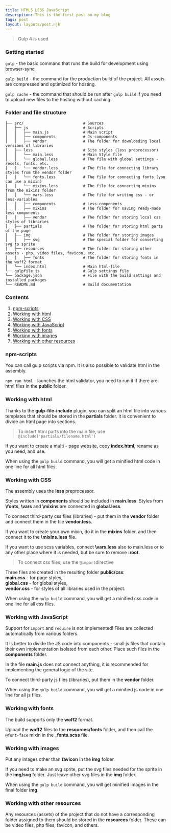 ```yaml
---
title: HTML5 LESS JavaScript
description: This is the first post on my blog
tags: post
layout: layouts/post.njk
---
```


> Gulp 4 is used

### Getting started

`gulp` - the basic command that runs the build for development using browser-sync

`gulp build` - the command for the production build of the project. All assets are compressed and optimized for hosting.

`gulp cache` - the command that should be run after `gulp build` if you need to upload new files to the hosting without caching.

### Folder and file structure

```
├── src/                          # Sources
│   ├── js                        # Scripts
│   │   ├── main.js               # Main script
│   │   ├── components            # Js-components
│   │   ├── vendor                # The folder for downloading local versions of libraries
│   ├── less                      # Site styles (less preprocessor)
│   │   └── main.less             # Main Style file
│   │   └── global.less           # The file with global settings - resets, fonts, etc.
│   │   └── vendor.less           # The file for connecting library styles from the vendor folder
│   │   └── fonts.less            # The file for connecting fonts (you can use a mixin)
│   │   └── mixins.less           # The file for connecting mixins from the mixins folder
│   │   └── vars.less             # The file for writing css - or less-variables
│   │   ├── components            # Less-components
│   │   ├── mixins                # The folder for saving ready-made less components
│   │   ├── vendor                # The folder for storing local css styles of libraries
│   ├── partials                  # The folder for storing html parts of the page
│   ├── img                       # The folder for storing images
│   │   ├── svg                   # The special folder for converting svg to sprite
│   ├── resources                 # The folder for storing other assets - php, video files, favicon, etc.
│   │   ├── fonts                 # The folder for storing fonts in the woff2 format
│   └── index.html                # Main html-file
└── gulpfile.js                   # Gulp settings file
└── package.json                  # File with the build settings and installed packages
└── README.md                     # Build documentation
```

### Contents

1. [npm-scripts](#npm-scripts)
2. [Working with html](#working-with-html)
3. [Working with CSS](#working-with-css)
4. [Working with JavaScript](#working-with-javascript)
5. [Working with fonts](#working-with-fonts)
6. [Working with images](#working-with-images)
7. [Working with other resources](#working-with-other-resources)

### npm-scripts

You can call gulp scripts via npm.
It is also possible to validate html in the assembly.

`npm run html` - launches the html validator, you need to run it if there are html files in the **public** folder.

### Working with html

Thanks to the **gulp-file-include** plugin, you can split an html file into various templates that should be stored in the **partials** folder. It is convenient to divide an html page into sections.

> To insert html parts into the main file, use `@include('partials/filename.html')`

If you want to create a multi - page website, copy **index.html**, rename as you need, and use.

When using the `gulp build` command, you will get a minified html code in one line for all html files.

### Working with CSS

The assembly uses the **less** preprocessor.

Styles written in **components** should be included in **main.less**.
Styles from **\fonts**, **\vars** and **\mixins** are connected in **global.less**.

To connect third-party css files (libraries) - put them in the **vendor** folder and connect them in the file **vendor.less**.

If you want to create your own mixin, do it in the **mixins** folder, and then connect it to the **\mixins.less** file.

If you want to use scss variables, connect **\vars.less** also to main.less or to any other place where it is needed, but be sure to remove **:root**.

> To connect css files, use the `@import`directive

Three files are created in the resulting folder **public/css**: <br> **main.css** - for page styles, <br> **global.css** - for global styles, <br> **vendor.css** - for styles of all libraries used in the project.

When using the `gulp build` command, you will get a minified css code in one line for all css files.

### Working with JavaScript

Support for `import` and `require` is not implemented! Files are collected automatically from various folders.

It is better to divide the JS code into components - small js files that contain their own implementation isolated from each other. Place such files in the **components** folder.

In the file **main.js** does not connect anything, it is recommended for implementing the general logic of the site.

To connect third-party js files (libraries), put them in the **vendor** folder.

When using the `gulp build` command, you will get a minified js code in one line for all js files.

### Working with fonts

The build supports only the **woff2** format.

Upload the **woff2** files to the **resources/fonts** folder, and then call the `@font-face` mixin in the **\_fonts.scss** file.

### Working with images

Put any images other than **favicon** in the **img** folder.

If you need to make an svg sprite, put the svg files needed for the sprite in the **img/svg** folder. Just leave other svg files in the **img** folder.

When using the `gulp build` command, you will get minified images in the final folder **img**.

### Working with other resources

Any resources (assets) of the project that do not have a corresponding folder assigned to them should be stored in the **resources** folder. These can be video files, php files, favicon, and others.
